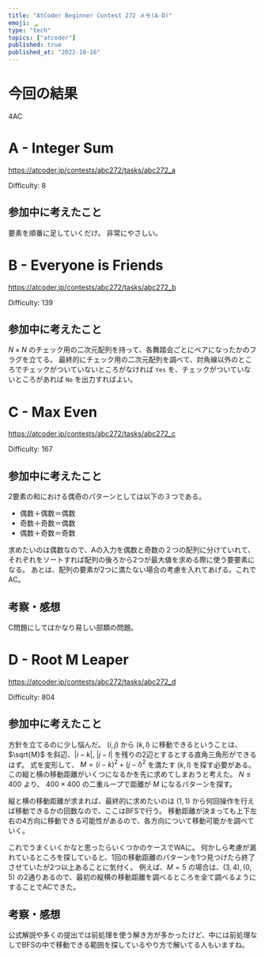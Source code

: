 ```yaml
---
title: "AtCoder Beginner Contest 272 メモ(A-D)"
emoji: 🛷
type: "tech"
topics: ["atcoder"]
published: true
published_at: "2022-10-16"
---
```




# 今回の結果
4AC




# A - Integer Sum

https://atcoder.jp/contests/abc272/tasks/abc272_a

Difficulty: 8

## 参加中に考えたこと

要素を順番に足していくだけ。
非常にやさしい。

# B - Everyone is Friends

https://atcoder.jp/contests/abc272/tasks/abc272_b

Difficulty: 139

## 参加中に考えたこと

$N \times N$ のチェック用の二次元配列を持って、各舞踏会ごとにペアになったかのフラグを立てる。
最終的にチェック用の二次元配列を調べて、対角線以外のところでチェックがついていないところがなければ `Yes` を、チェックがついていないところがあれば `No` を出力すればよい。


# C - Max Even

https://atcoder.jp/contests/abc272/tasks/abc272_c

Difficulty: 167


## 参加中に考えたこと

2要素の和における偶奇のパターンとしては以下の３つである。
- 偶数＋偶数＝偶数
- 奇数＋奇数＝偶数
- 偶数＋奇数＝奇数

求めたいのは偶数なので、Aの入力を偶数と奇数の２つの配列に分けていれて、それぞれをソートすれば配列の後ろから2つが最大値を求める際に使う要要素になる。
あとは、配列の要素が2つに満たない場合の考慮を入れてあげる。これでAC。

## 考察・感想

C問題にしてはかなり易しい部類の問題。


# D - Root M Leaper

https://atcoder.jp/contests/abc272/tasks/abc272_d

Difficulty: 804

## 参加中に考えたこと

方針を立てるのに少し悩んだ。
$(i,j)$ から $(k,l)$ に移動できるということは、 $\sqrt{M}$ を斜辺、$|i-k|$, $|j-l|$ を残りの2辺とするとする直角三角形ができるはず。
式を変形して、 $M = (i-k)^2+(j-l)^2$ を満たす $(k,l)$ を探す必要がある。
この縦と横の移動距離がいくつになるかを先に求めてしまおうと考えた。
$N \le 400$ より、 $400 \times 400$ の二重ループで距離が $M$ になるパターンを探す。

縦と横の移動距離が求まれば、最終的に求めたいのは $(1,1)$ から何回操作を行えば移動できるかの回数なので、ここはBFSで行う。
移動距離が決まっても上下左右の4方向に移動できる可能性があるので、各方向について移動可能かを調べていく。

これでうまくいくかなと思ったらいくつかのケースでWAに。
何かしら考慮が漏れているところを探していると、1回の移動距離のパターンを1つ見つけたら終了させていたが2つ以上あることに気付く。
例えば、$M=5$ の場合は、$(3,4),(0,5)$ の2通りあるので、最初の縦横の移動距離を調べるところを全て調べるようにすることでACできた。

## 考察・感想

公式解説や多くの提出では前処理を使う解き方が多かったけど、中には前処理なしでBFSの中で移動できる範囲を探しているやり方で解いてる人もいますね。
